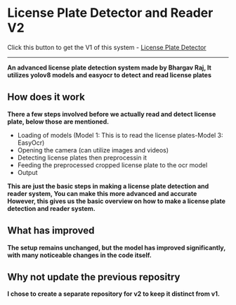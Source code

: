 # License Plate Detector and Reader V2

Click this button to get the V1 of this system - [License Plate Detector](https://github.com/Bhargav230m/License-Plate-Reader/tree/main)

---

**An advanced license plate detection system made by Bhargav Raj, It utilizes yolov8 models and easyocr to detect and read license plates**

## How does it work
**There a few steps involved before we actually read and detect license plate, below those are mentioned.**
- Loading of models (Model 1: This is to read the license plates-Model 3: EasyOcr)
- Opening the camera (can utilize images and videos)
- Detecting license plates then preprocessin it
- Feeding the preprocessed cropped license plate to the ocr model
- Output

**This are just the basic steps in making a license plate detection and reader system, You can make this more advanced and accurate</br>However, this gives us the basic overview on how to make a license plate detection and reader system.**

## What has improved
**The setup remains unchanged, but the model has improved significantly, with many noticeable changes in the code itself.**

## Why not update the previous repositry
**I chose to create a separate repository for v2 to keep it distinct from v1.**
